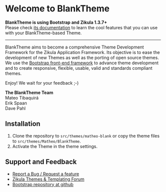 # Welcome to BlankTheme

**BlankTheme is using Bootstrap and Zikula 1.3.7+**  
Please check [its documentation](http://getbootstrap.com/getting-started/) to learn the cool features that you can use with your BlankTheme-based Theme.

---

BlankTheme aims to become a comprehensive Theme Development Framework for the Zikula Application Framework. Its objective is to ease the development of new Themes as well as the porting of open source themes.
We use the [Bootstrap front-end framework](http://getbootstrap.com/) to advance theme development and to create responsive, flexible, usable, valid and standards compliant themes.

Enjoy! We wait for your feedback ;-)

**The BlankTheme Team**  
 Mateo Tibaquirá  
 Erik Spaan  
 Dave Pahl

## Installation

1. Clone the repository to `src/themes/matheo-blank` or copy the theme files to `src/themes/Matheo/BlankTheme`.
2. Activate the Theme in the theme settings.

## Support and Feedback

* [Report a Bug / Request a feature](https://github.com/matheo/BlankTheme/issues/new)
* [Zikula Themes & Templating Forum](http://community.zikula.org/module-Forum-viewforum-forum-71.htm)
* [Bootstrap repository at github](https://github.com/twbs/bootstrap)
